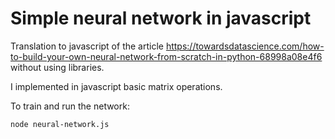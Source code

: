 # Simple neural network in javascript

Translation to javascript of the article
https://towardsdatascience.com/how-to-build-your-own-neural-network-from-scratch-in-python-68998a08e4f6
without using libraries.

I implemented in javascript basic matrix operations.

To train and run the network:

```shell
node neural-network.js
```
